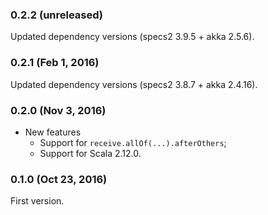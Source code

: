 ### 0.2.2 (unreleased)

Updated dependency versions (specs2 3.9.5 + akka 2.5.6).

### 0.2.1 (Feb 1, 2016)

Updated dependency versions (specs2 3.8.7 + akka 2.4.16).

### 0.2.0 (Nov 3, 2016)

- New features
  - Support for `receive.allOf(...).afterOthers`;
  - Support for Scala 2.12.0.

### 0.1.0 (Oct 23, 2016)

First version.
